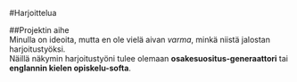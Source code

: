 #Harjoittelua

##Projektin aihe</br>
Minulla on ideoita, mutta en ole vielä aivan *varma*, minkä niistä jalostan harjoitustyöksi.</br>
Näillä näkymin harjoitustyöni tulee olemaan **osakesuositus-generaattori** tai **englannin kielen opiskelu-softa**.
